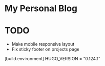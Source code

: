# My Personal Blog

# TODO

- Make mobile responsive layout
- Fix sticky footer on projects page

[build.environment]
HUGO_VERSION = "0.124.1"
